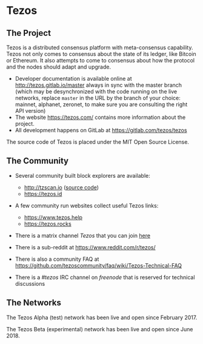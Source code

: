 Tezos
=====

The Project
-----------

Tezos is a distributed consensus platform with meta-consensus
capability. Tezos not only comes to consensus about the state of its ledger,
like Bitcoin or Ethereum. It also attempts to come to consensus about how the
protocol and the nodes should adapt and upgrade.

 - Developer documentation is available online at http://tezos.gitlab.io/master
   always in sync with the master branch (which may be desynchronized with
   the code running on the live networks, replace `master` in the URL by the
   branch of your choice: mainnet, alphanet, zeronet, to make sure you are
   consulting the right API version)
 - The website https://tezos.com/ contains more information about the project.
 - All development happens on GitLab at https://gitlab.com/tezos/tezos

The source code of Tezos is placed under the MIT Open Source License.

The Community
-------------

 - Several community built block explorers are available:

    - http://tzscan.io ([source code](https://gitlab.com/tzscan/tzscan))
    - https://tezos.id

- A few community run websites collect useful Tezos links:

    - https://www.tezos.help
    - https://tezos.rocks

 - There is a matrix channel *Tezos* that you can join [here](https://riot.im/app/#/room/#tezos:matrix.org)
 - There is a sub-reddit at https://www.reddit.com/r/tezos/
 - There is also a community FAQ at https://github.com/tezoscommunity/faq/wiki/Tezos-Technical-FAQ
 - There is a *#tezos* IRC channel on *freenode* that is reserved for technical discussions


The Networks
------------

The Tezos Alpha (test) network has been live and open since February 2017.

The Tezos Beta (experimental) network has been live and open since June 2018.
